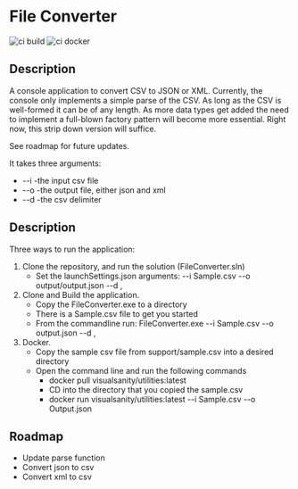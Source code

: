 
# File Converter

![ci build](https://github.com/visualsanity/CloudCommerceGroup/workflows/ci%20build/badge.svg) ![ci docker](https://github.com/visualsanity/Utilities/workflows/ci%20docker/badge.svg)

## Description

A console application to convert CSV to JSON or XML. Currently, the console only implements a simple parse of the CSV. As long as the CSV is well-formed it can be of any length. As more data types get added the need to implement a full-blown factory pattern will become more essential. Right now, this strip down version will suffice.

See roadmap for future updates.

It takes three arguments:
* --i -the input csv file
* --o -the output file, either json and xml
* --d -the csv delimiter

## Description

Three ways to run the application:

1. Clone the repository, and run the solution (FileConverter.sln)
	* Set the launchSettings.json arguments:
		--i Sample.csv --o output/output.json --d ,
2. Clone and Build the application.
	* Copy the FileConverter.exe to a directory
	* There is a Sample.csv file to get you started
	* From the commandline run: FileConverter.exe --i Sample.csv --o output.json --d ,	
3. Docker. 
	* Copy the sample csv file from support/sample.csv into a desired directory
	* Open the command line and run the following commands
		- docker pull visualsanity/utilities:latest
		- CD into the directory that you copied the sample.csv
		- docker run visualsanity/utilities:latest --i Sample.csv --o Output.json

## Roadmap
* Update parse function
* Convert json to csv
* Convert xml to csv

